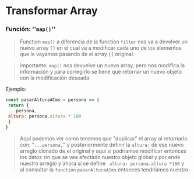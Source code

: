 # Transformar Array

### Función: ''``` map() ```''

> Function ```map()``` a diferencia de la function ```filter``` nos va a devolver un nuevo array ```[]``` en el cual va a modificar cada uno de los elementos que le vayamos pasando de el array ```[]``` original

>importante: ```map()``` nos devuelve un nuevo array, pero nos modifica la información y para corregirlo se tiene que retornar un nuevo objeto con la modificación deseada

Ejemplo:

```js
const pasarAlturaACms = persona => {
 return {
 ...persona,
 altura: persona.altura * 100
 }
}
```

>Aquí podemos ver como tenemos que "duplicar" el array al retornarlo con: "```...persona,```" y posteriormente definir la ```altura:``` de ese nuevo arreglo clonado de el original y aquí si podríamos modificar entonces los datos sin que se vea afectado nuestro objeto global y por ende nuestro arreglo y ahora sí se define ``` altura: persona.altura *100``` y al consultar la ```function``` ```pasarAlturaACms``` entonces tendríamos nuestro   